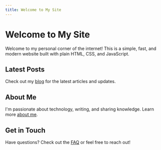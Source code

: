 ```yaml
---
title: Welcome to My Site
---
```


# Welcome to My Site

Welcome to my personal corner of the internet! This is a simple, fast, and modern website built with plain HTML, CSS, and JavaScript.

## Latest Posts

Check out my [blog](/blog) for the latest articles and updates.

## About Me

I'm passionate about technology, writing, and sharing knowledge. Learn more [about me](/about.html).

## Get in Touch

Have questions? Check out the [FAQ](/faq.html) or feel free to reach out! 